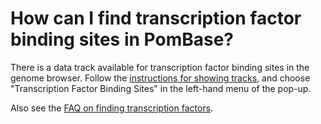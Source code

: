 # How can I find transcription factor binding sites in PomBase?
<!-- pombase_categories: Datasets,Querying/Searching -->

There is a data track available for transcription factor binding sites
in the genome browser. Follow the [instructions for showing tracks](/faq/how-can-i-show-or-hide-tracks-in-the-genome-browser), and choose
"Transcription Factor Binding Sites" in the left-hand menu of the
pop-up.

Also see the [FAQ on finding transcription factors](/faq/how-can-i-find-transcription-factors-and-their-targets-in-pombase).

